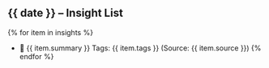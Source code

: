 <!-- Markdown templates, etc. -->
<!-- まだ使用してない -->
## {{ date }} – Insight List

{% for item in insights %}
- 🧠 {{ item.summary }}
  Tags: {{ item.tags }} (Source: {{ item.source }})
{% endfor %}
